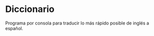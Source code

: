 Diccionario
===========

Programa por consola para traducir lo más rápido posible de inglés a español.
